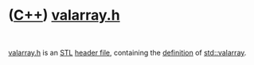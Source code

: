 
 

 

 

 

 

([C++](Cpp.md)) [valarray.h](CppValarrayH.md)
===============================================

 

[valarray.h](CppValarrayH.md) is an [STL](CppStl.md) [header
file](CppHeaderFile.md), containing the [definition](CppDefinition.md)
of [std::valarray](CppValarray.md).

 

 

 

 

 

 

